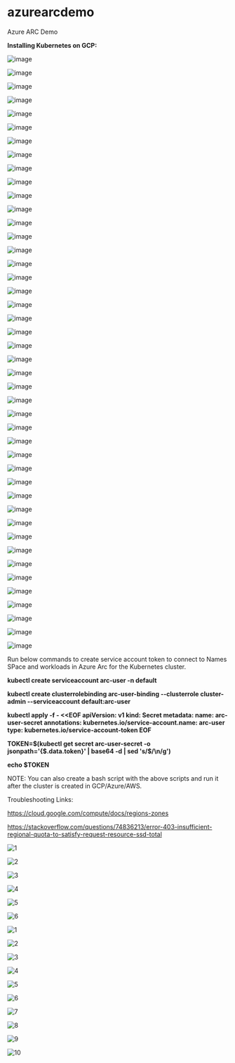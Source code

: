 # azurearcdemo
Azure ARC Demo

**Installing Kubernetes on GCP:**

![image](https://github.com/maheshkovuru2/azurearcdemo/assets/145518364/65e0dbcc-ca42-45a0-a7b5-61d93a9f2c17)

![image](https://github.com/maheshkovuru2/azurearcdemo/assets/145518364/96610e7a-f500-4a59-88f2-b3691921d58c)

![image](https://github.com/maheshkovuru2/azurearcdemo/assets/145518364/a9339140-96c8-438d-bfc5-8dcae01e4a07)

![image](https://github.com/maheshkovuru2/azurearcdemo/assets/145518364/f61c82a8-3b65-40bc-a992-de6c0342bbda)

![image](https://github.com/maheshkovuru2/azurearcdemo/assets/145518364/c539a177-f844-4b5d-9e00-cb57f0033f7b)

![image](https://github.com/maheshkovuru2/azurearcdemo/assets/145518364/735f83cc-dc4d-4a3f-9549-87bd99efbed7)

![image](https://github.com/maheshkovuru2/azurearcdemo/assets/145518364/52e5529c-9860-440d-9de5-56ea714e6906)

![image](https://github.com/maheshkovuru2/azurearcdemo/assets/145518364/875d05b5-e6f0-4d3f-b6a4-507da16d4736)

![image](https://github.com/maheshkovuru2/azurearcdemo/assets/145518364/728e5cfe-87b4-447a-a8fb-cad887b7f588)

![image](https://github.com/maheshkovuru2/azurearcdemo/assets/145518364/c7c64421-c40d-45b3-907a-b66365790e49)

![image](https://github.com/maheshkovuru2/azurearcdemo/assets/145518364/31d6150a-ae2a-409f-aac4-58d8ac462fe4)

![image](https://github.com/maheshkovuru2/azurearcdemo/assets/145518364/f4e4730a-f9be-47e8-869c-39b7b0664811)

![image](https://github.com/maheshkovuru2/azurearcdemo/assets/145518364/05d4b4e7-f7a0-450e-af24-49f946f8257e)

![image](https://github.com/maheshkovuru2/azurearcdemo/assets/145518364/a4a7761d-764c-454a-805c-51986365bafc)

![image](https://github.com/maheshkovuru2/azurearcdemo/assets/145518364/d3ad8db0-96b2-4442-8882-562a101ec615)

![image](https://github.com/maheshkovuru2/azurearcdemo/assets/145518364/722dde80-4429-474b-9883-2127ca1419f5)

![image](https://github.com/maheshkovuru2/azurearcdemo/assets/145518364/763b0188-0e7b-4bb8-8198-9713ceb4ebbd)

![image](https://github.com/maheshkovuru2/azurearcdemo/assets/145518364/9390c483-5a28-436d-82ac-c48f157d6897)

![image](https://github.com/maheshkovuru2/azurearcdemo/assets/145518364/97622c29-5136-42b7-9b19-42f3b548be82)

![image](https://github.com/maheshkovuru2/azurearcdemo/assets/145518364/9b389848-1fc8-45b7-957c-47e47bf32be6)

![image](https://github.com/maheshkovuru2/azurearcdemo/assets/145518364/953cc17c-c434-4f4f-a445-0a3bb0fd2da5)

![image](https://github.com/maheshkovuru2/azurearcdemo/assets/145518364/c277913a-139c-49e0-b42b-b41e43658e1f)

![image](https://github.com/maheshkovuru2/azurearcdemo/assets/145518364/f3453061-bf1f-42dd-8917-74ee0e1feb5b)

![image](https://github.com/maheshkovuru2/azurearcdemo/assets/145518364/aad2a16b-76f0-460e-bb26-45440ac8062f)


![image](https://github.com/maheshkovuru2/azurearcdemo/assets/145518364/3fef4bb2-9ea3-486c-a302-ee97235b7bc1)

![image](https://github.com/maheshkovuru2/azurearcdemo/assets/145518364/83649aaf-740d-4da5-ba86-1e4013c38b89)

![image](https://github.com/maheshkovuru2/azurearcdemo/assets/145518364/7f056fcc-1410-4610-96d5-deee7fcc9663)

![image](https://github.com/maheshkovuru2/azurearcdemo/assets/145518364/e4aa0097-d542-4714-b4fb-df1ece59e93c)

![image](https://github.com/maheshkovuru2/azurearcdemo/assets/145518364/b8b7e8fa-5f21-46f6-a424-6afcfaa0cd3d)

![image](https://github.com/maheshkovuru2/azurearcdemo/assets/145518364/f5533cfe-5cf7-4c8b-8558-7ad228eed79b)

![image](https://github.com/maheshkovuru2/azurearcdemo/assets/145518364/0c53931f-7429-4539-b49b-53f742cac0d0)

![image](https://github.com/maheshkovuru2/azurearcdemo/assets/145518364/1005a407-2492-46c8-8a50-0ccd8aa67c7d)

![image](https://github.com/maheshkovuru2/azurearcdemo/assets/145518364/90d79f2d-6a52-4160-943e-94d6c8de6db5)

![image](https://github.com/maheshkovuru2/azurearcdemo/assets/145518364/ed2727cc-eab0-417f-b017-b350dbfbee87)

![image](https://github.com/maheshkovuru2/azurearcdemo/assets/145518364/a817c554-d635-4a6b-a53b-bed590d70631)

![image](https://github.com/maheshkovuru2/azurearcdemo/assets/145518364/c9d91fc7-e0ad-429e-b2c9-8936a676f411)

![image](https://github.com/maheshkovuru2/azurearcdemo/assets/145518364/0d818ff7-e291-482a-893a-fb80d99a1bc6)

![image](https://github.com/maheshkovuru2/azurearcdemo/assets/145518364/e3f258ef-9c1d-4957-b2af-1f75c55ad8d0)

![image](https://github.com/maheshkovuru2/azurearcdemo/assets/145518364/a4c82eec-8b5e-4992-bfae-262e669df8df)

![image](https://github.com/maheshkovuru2/azurearcdemo/assets/145518364/03cf5940-85e4-4fe8-aa76-a8e42cf25772)

![image](https://github.com/maheshkovuru2/azurearcdemo/assets/145518364/33d398bc-431e-4294-8027-6dc6ef588f81)

![image](https://github.com/maheshkovuru2/azurearcdemo/assets/145518364/1a698443-ec33-4a83-8d1e-a54f2a00109c)

![image](https://github.com/maheshkovuru2/azurearcdemo/assets/145518364/f52b7338-cd98-403f-8e64-4bd179f895ba)

![image](https://github.com/maheshkovuru2/azurearcdemo/assets/145518364/3c52a957-408d-4d3d-a373-fa2b51a5f56c)

Run below commands to create service account token to connect to Names SPace and workloads in Azure Arc for the Kubernetes cluster.

**kubectl create serviceaccount arc-user -n default**

**kubectl create clusterrolebinding arc-user-binding --clusterrole cluster-admin --serviceaccount default:arc-user**

**kubectl apply -f - <<EOF
apiVersion: v1
kind: Secret
metadata:
  name: arc-user-secret
  annotations:
    kubernetes.io/service-account.name: arc-user
type: kubernetes.io/service-account-token
EOF**

**TOKEN=$(kubectl get secret arc-user-secret -o jsonpath='{$.data.token}' | base64 -d | sed 's/$/\n/g')**

**echo $TOKEN**

NOTE: You can also create a bash script with the above scripts and run it after the cluster is created in GCP/Azure/AWS.



Troubleshooting Links:

https://cloud.google.com/compute/docs/regions-zones

https://stackoverflow.com/questions/74836213/error-403-insufficient-regional-quota-to-satisfy-request-resource-ssd-total








![1](https://github.com/maheshkovuru2/azurearcdemo/assets/145518364/d3c08ff4-9fad-4c6d-b1d8-9d9ed3f1b940)

![2](https://github.com/maheshkovuru2/azurearcdemo/assets/145518364/8da6a8a8-16f9-4fed-9d56-093783690ffd)

![3](https://github.com/maheshkovuru2/azurearcdemo/assets/145518364/453cb4d5-76ff-4f0f-89be-c6f72c38417a)

![4](https://github.com/maheshkovuru2/azurearcdemo/assets/145518364/d97db98d-9cb3-461e-b0a4-57a7eaeb959b)

![5](https://github.com/maheshkovuru2/azurearcdemo/assets/145518364/0dfbb7b0-7ecf-48cf-9d93-f13c02796a5a)

![6](https://github.com/maheshkovuru2/azurearcdemo/assets/145518364/f62e9db6-6d13-4ee9-a63b-17b5dc801fea)


![1](https://github.com/maheshkovuru2/azurearcdemo/assets/145518364/d2399d4d-ad1d-4de2-bac2-d6bc27525411)

![2](https://github.com/maheshkovuru2/azurearcdemo/assets/145518364/8f4c011c-d06c-4fab-9763-31988c7c593f)

![3](https://github.com/maheshkovuru2/azurearcdemo/assets/145518364/2b5fa9be-a63c-4a39-8623-5a76d4fec12e)

![4](https://github.com/maheshkovuru2/azurearcdemo/assets/145518364/cde88d43-e907-4942-87de-2d31e00d70e6)

![5](https://github.com/maheshkovuru2/azurearcdemo/assets/145518364/14c8fb85-0696-4db9-b790-d2c22b7b69a7)

![6](https://github.com/maheshkovuru2/azurearcdemo/assets/145518364/7e64062e-f06c-42f0-b23d-918c390bab10)

![7](https://github.com/maheshkovuru2/azurearcdemo/assets/145518364/6291f9e0-56e8-488d-a2d8-f5587ffdf24f)

![8](https://github.com/maheshkovuru2/azurearcdemo/assets/145518364/1e383f6f-7fa2-40de-b962-451bbed21ddb)

![9](https://github.com/maheshkovuru2/azurearcdemo/assets/145518364/673afd77-3f0e-4954-93f6-0da13787ad73)

![10](https://github.com/maheshkovuru2/azurearcdemo/assets/145518364/33c764cc-458f-4114-a0d9-8d84521324dc)
















